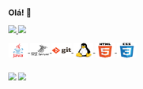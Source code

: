 ### Olá! 👋

<div>
  <a href="https://github.com/thefelipefreitas">
  <img height="165em" src="https://github-readme-stats.vercel.app/api?username=thefelipefreitas&show_icons=true&theme=default&include_all_commits=true&count_private=true"/>
  <img height="165em" src="https://github-readme-stats.vercel.app/api/top-langs/?username=thefelipefreitas&layout=compact&langs_count=7&theme=default"/>
</div>
  
<div style="display: inline_block"><br>
  <img align="center" alt="Felipe-Java" height="30" width="40" src="https://raw.githubusercontent.com/devicons/devicon/master/icons/java/java-original-wordmark.svg">
  <img align="center" alt="Felipe-SQLServer" height="30" width="40" src="https://raw.githubusercontent.com/devicons/devicon/master/icons/microsoftsqlserver/microsoftsqlserver-plain-wordmark.svg">
  <img align="center" alt="Felipe-Git" height="30" width="40" src="https://raw.githubusercontent.com/devicons/devicon/master/icons/git/git-original-wordmark.svg">
  <img align="center" alt="Felipe-Linux" height="30" width="40" src="https://raw.githubusercontent.com/devicons/devicon/master/icons/linux/linux-original.svg">
  <img align="center" alt="Felipe-HTML" height="30" width="40" src="https://raw.githubusercontent.com/devicons/devicon/master/icons/html5/html5-original-wordmark.svg">
  <img align="center" alt="Felipe-CSS" height="30" width="40" src="https://raw.githubusercontent.com/devicons/devicon/master/icons/css3/css3-original-wordmark.svg">
</div>
  
##
  
<div> 
  <a href = "mailto:felipe.freitas@gmail.com"><img src="https://img.shields.io/badge/-Gmail-%23333?style=for-the-badge&logo=gmail&logoColor=white" target="_blank"></a>
  <a href="https://www.linkedin.com/in/thefelipefreitas" target="_blank"><img src="https://img.shields.io/badge/-LinkedIn-%230077B5?style=for-the-badge&logo=linkedin&logoColor=white" target="_blank"></a> 
 
